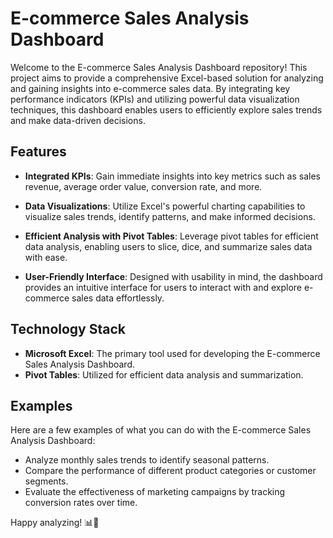 # E-commerce Sales Analysis Dashboard

Welcome to the E-commerce Sales Analysis Dashboard repository! This project aims to provide a comprehensive Excel-based solution for analyzing and gaining insights into e-commerce sales data. By integrating key performance indicators (KPIs) and utilizing powerful data visualization techniques, this dashboard enables users to efficiently explore sales trends and make data-driven decisions.

## Features

- **Integrated KPIs**: Gain immediate insights into key metrics such as sales revenue, average order value, conversion rate, and more.
  
- **Data Visualizations**: Utilize Excel's powerful charting capabilities to visualize sales trends, identify patterns, and make informed decisions.

- **Efficient Analysis with Pivot Tables**: Leverage pivot tables for efficient data analysis, enabling users to slice, dice, and summarize sales data with ease.

- **User-Friendly Interface**: Designed with usability in mind, the dashboard provides an intuitive interface for users to interact with and explore e-commerce sales data effortlessly.

## Technology Stack

- **Microsoft Excel**: The primary tool used for developing the E-commerce Sales Analysis Dashboard.
- **Pivot Tables**: Utilized for efficient data analysis and summarization.

## Examples

Here are a few examples of what you can do with the E-commerce Sales Analysis Dashboard:

- Analyze monthly sales trends to identify seasonal patterns.
- Compare the performance of different product categories or customer segments.
- Evaluate the effectiveness of marketing campaigns by tracking conversion rates over time.

Happy analyzing! 📊🚀
